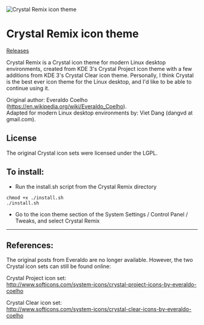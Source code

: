 ![Crystal Remix icon theme](https://github.com/dangvd/crystal-remix-icon-theme/raw/main/crystal-remix-icon-theme.jpg)

# Crystal Remix icon theme

[Releases](https://github.com/dangvd/crystal-remix-icon-theme/releases)

Crystal Remix is a Crystal icon theme for modern Linux desktop environments, created from KDE 3's Crystal Project icon theme with a few additions from KDE 3's Crystal Clear icon theme. Personally, I think Crystal is the best ever icon theme for the Linux desktop, and I'd like to be able to continue using it.

Original author: Everaldo Coelho (https://en.wikipedia.org/wiki/Everaldo_Coelho).  
Adapted for modern Linux desktop environments by: Viet Dang (dangvd at gmail.com).

## License

The original Crystal icon sets were licensed under the LGPL.

## To install:
* Run the install.sh script from the Crystal Remix directory
```
chmod +x ./install.sh
./install.sh
```
* Go to the icon theme section of the System Settings / Control Panel / Tweaks, and select Crystal Remix

---

## References:

The original posts from Everaldo are no longer available. However, the two Crystal icon sets can still be found online:

Crystal Project icon set:  
http://www.softicons.com/system-icons/crystal-project-icons-by-everaldo-coelho

Crystal Clear icon set:  
http://www.softicons.com/system-icons/crystal-clear-icons-by-everaldo-coelho
